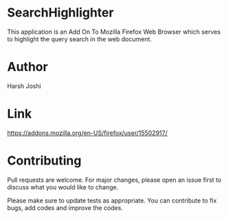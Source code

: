 # SearchHighlighter
This application is an Add On To Mozilla Firefox Web Browser which serves to highlight the query search in the web document.

# Author
Harsh Joshi

# Link
https://addons.mozilla.org/en-US/firefox/user/15502917/

# Contributing
Pull requests are welcome. For major changes, please open an issue first to discuss what you would like to change.

Please make sure to update tests as appropriate. You can contribute to fix bugs, add codes and improve the codes.
